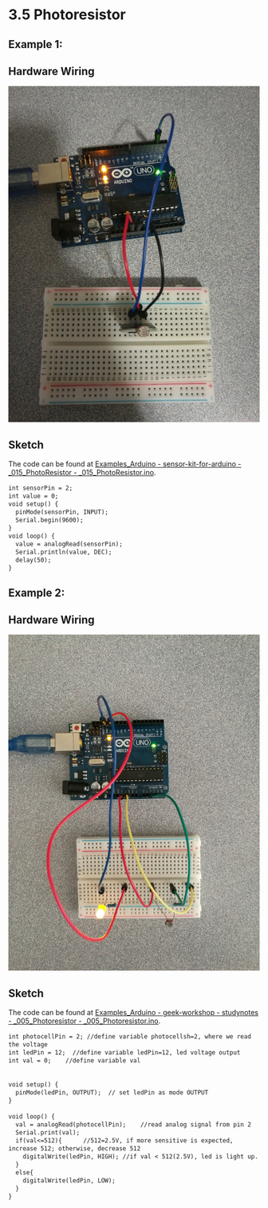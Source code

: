# 3.5 Photoresistor

## Example 1: 

## Hardware Wiring
![Image](../../Examples/sensor-kit-for-arduino/015_photoresistor.jpg)

## Sketch
The code can be found at [Examples_Arduino - sensor-kit-for-arduino - _015_PhotoResistor - _015_PhotoResistor.ino](https://github.com/LongerVisionRobot/Examples_Arduino/blob/master/sensor-kit-for-arduino/_015_PhotoResistor/_015_PhotoResistor.ino).
```
int sensorPin = 2;
int value = 0;
void setup() {
  pinMode(sensorPin, INPUT);
  Serial.begin(9600);
}
void loop() {
  value = analogRead(sensorPin);
  Serial.println(value, DEC);
  delay(50);
}
```


## Example 2: 

## Hardware Wiring
![Image](../../Examples/geek-workshop/studynotes/005_photoresistor.jpg)

## Sketch
The code can be found at [Examples_Arduino - geek-workshop - studynotes - _005_Photoresistor - _005_Photoresistor.ino](https://github.com/LongerVisionRobot/Examples_Arduino/blob/master/geek-workshop/studynotes/_005_Photoresistor/_005_Photoresistor.ino).
```
int photocellPin = 2; //define variable photocellsh=2, where we read the voltage
int ledPin = 12;  //define variable ledPin=12, led voltage output
int val = 0;    //define variable val


void setup() { 
  pinMode(ledPin, OUTPUT);  // set ledPin as mode OUTPUT
} 

void loop() { 
  val = analogRead(photocellPin);    //read analog signal from pin 2
  Serial.print(val);
  if(val<=512){      //512=2.5V, if more sensitive is expected, increase 512; otherwise, decrease 512
    digitalWrite(ledPin, HIGH); //if val < 512(2.5V), led is light up.
  }
  else{
    digitalWrite(ledPin, LOW);
  }
}
```
